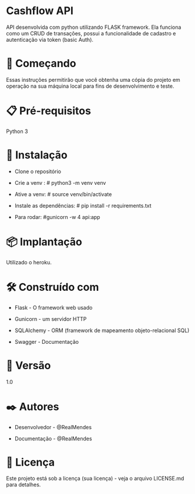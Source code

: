 # Cashflow API


 API desenvolvida com python utilizando FLASK framework. 
 Ela funciona como um CRUD de transações, possui a funcionalidade de cadastro e autenticação via token (basic Auth). 

# 🚀 Começando
Essas instruções permitirão que você obtenha uma cópia do projeto em operação na sua máquina local para fins de desenvolvimento e teste.


# 📋 Pré-requisitos

Python 3

# 🔧 Instalação

- Clone o repositório
  
- Crie a venv : # python3 -m venv venv
  
- Ative a venv: # source venv/bin/activate
 
- Instale as dependências: # pip install -r requirements.txt

- Para rodar: #gunicorn -w 4 api:app



# 📦 Implantação


Utilizado o heroku. 


# 🛠️ Construído com

- Flask - O framework web usado
  
- Gunicorn - um servidor HTTP
  
- SQLAlchemy - ORM (framework de mapeamento objeto-relacional SQL)
  
- Swagger - Documentação

# 📌 Versão
1.0

# ✒️ Autores
- Desenvolvedor - @RealMendes
  
- Documentação - @RealMendes


# 📄 Licença
Este projeto está sob a licença (sua licença) - veja o arquivo LICENSE.md para detalhes.

